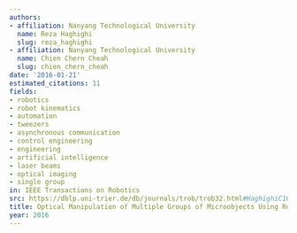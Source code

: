 ```yaml
---
authors:
- affiliation: Nanyang Technological University
  name: Reza Haghighi
  slug: reza_haghighi
- affiliation: Nanyang Technological University
  name: Chien Chern Cheah
  slug: chien_chern_cheah
date: '2016-01-21'
estimated_citations: 11
fields:
- robotics
- robot kinematics
- automation
- tweezers
- asynchronous communication
- control engineering
- engineering
- artificial intelligence
- laser beams
- optical imaging
- single group
in: IEEE Transactions on Robotics
src: https://dblp.uni-trier.de/db/journals/trob/trob32.html#HaghighiC16
title: Optical Manipulation of Multiple Groups of Microobjects Using Robotic Tweezers
year: 2016
---
```

